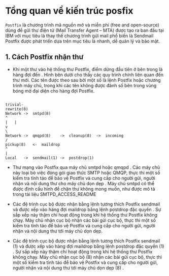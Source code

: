 # Tổng quan về kiến trúc posfix

`Postfix` là chương trình mã nguồn mở và miễn phí (free and open-source) dùng để gửi thư điện tử (Mail Transfer Agent – MTA) được tạo ra ban đầu tại IBM với mục tiêu là thay thế chương trình gửi mail phổ biến là Sendmail Postfix được phát triển dựa trên mục tiêu là nhanh, dễ quản lý và bảo mật.

## 1. Cách Postfix nhận thư


- Khi một thư vào hệ thống thư Postfix, điểm dừng đầu tiên ở bên trong là hàng đợi đến . Hình bên dưới cho thấy các quy trình chính liên quan đến thư mới. Các tên được theo sau bởi một số là lệnh Postfix hoặc chương trình máy chủ, trong khi các tên không được đánh số bên trong vùng bóng mờ đại diện cho hàng đợi Postfix.

```

trivial-
rewrite(8)
Network	->	smtpd(8)		
^
|	|
v
\
Network	->	qmqpd(8)	->	cleanup(8)	->	incoming
/
pickup(8)	<-	maildrop
^
|
Local	->	sendmail(1)	->	postdrop(1)

```

- Thư mạng vào Postfix qua máy chủ smtpd hoặc qmqpd . Các máy chủ này loại bỏ việc đóng gói giao thức SMTP hoặc QMQP, thực thi một số kiểm tra tỉnh táo để bảo vệ Postfix và cung cấp cho người gửi, người nhận và nội dung thư cho máy chủ dọn dẹp . Máy chủ smtpd có thể được định cấu hình để chặn thư không mong muốn, như được mô tả trong tài liệu SMTPD_ACCESS_README 
- Các đệ trình cục bộ được nhận bằng lệnh tương thích Postfix sendmail và được xếp vào hàng đợi maildrop bằng lệnh postdrop đặc quyền . Sự sắp xếp này thậm chí hoạt động trong khi hệ thống thư Postfix không chạy. Máy chủ nhận cục bộ nhận các bài gửi cục bộ, thực thi một số kiểm tra tỉnh táo để bảo vệ Postfix và cung cấp cho người gửi, người nhận và nội dung thư tới máy chủ dọn dẹp.

- Các đệ trình cục bộ được nhận bằng lệnh tương thích Postfix sendmail (1) và được xếp vào hàng đợi maildrop bằng lệnh postdrop đặc quyền (1) . Sự sắp xếp này thậm chí hoạt động trong khi hệ thống thư Postfix không chạy. Máy chủ nhận cục bộ (8) nhận các bài gửi cục bộ, thực thi một số kiểm tra tỉnh táo để bảo vệ Postfix và cung cấp cho người gửi, người nhận và nội dung thư tới máy chủ dọn dẹp (8) .